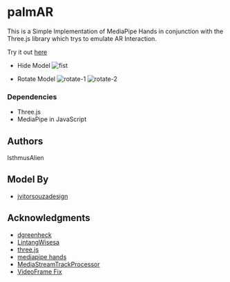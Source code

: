 # palmAR

This is a Simple Implementation of MediaPipe Hands in conjunction with the Three.js library which trys to emulate AR Interaction.

Try it out [here](https://isthmusalien.github.io/palmAR/)

* Hide Model
![fist](https://github.com/IsthmusAlien/palmAR/assets/131596732/1015d56c-c39c-4790-a2c4-1828ccb7d43c)

* Rotate Model
![rotate-1](https://github.com/IsthmusAlien/palmAR/assets/131596732/1c65c158-78f3-42ca-9895-0bc4c43f00ef)
![rotate-2](https://github.com/IsthmusAlien/palmAR/assets/131596732/718423ca-4308-4306-9029-4903358763ca)

### Dependencies

* Three.js
* MediaPipe in JavaScript

## Authors

IsthmusAlien

## Model By

* [jvitorsouzadesign](https://sketchfab.com/3d-models/skull-salazar-downloadable-eeed09437afb4e1ea8a6ff3b0e9964ad)

## Acknowledgments

* [dgreenheck](https://github.com/dgreenheck/threejs-gltf-import)
* [LintangWisesa](https://github.com/LintangWisesa/MediaPipe-in-JavaScript/tree/master)
* [three.js](https://threejs.org/)
* [mediapipe hands](https://github.com/google-ai-edge/mediapipe/blob/master/docs/solutions/hands.md)
* [MediaStreamTrackProcessor](https://developer.mozilla.org/en-US/docs/Web/API/MediaStreamTrackProcessor)
* [VideoFrame Fix](https://github.com/google-ai-edge/mediapipe/issues/2726)
